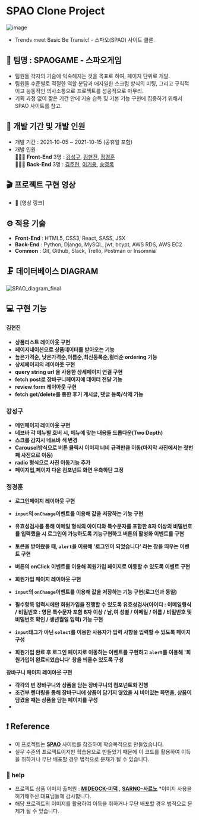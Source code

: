 # SPAO Clone Project
![image](https://user-images.githubusercontent.com/71966681/137626562-c1060d25-f28b-4c2e-aece-de32c3871aea.png)

- Trends meet Basic Be Transic! - 스파오(SPAO) 사이트 클론.

## 🎇 팀명 : SPAOGAME - 스파오게임

- 팀원들 각자의 기술에 익숙해지는 것을 목표로 하여, 페이지 단위로 개발.
- 팀원들 수준별로 적절한 역할 분담과 애자일한 스크럼 방식의 미팅, 그리고 규칙적이고 능동적인 의사소통으로 프로젝트를 성공적으로 마무리.
- 기획 과정 없이 짧은 기간 안에 기술 습득 및 기본 기능 구현에 집중하기 위해서 SPAO 사이트를 참고.

## 📅 개발 기간 및 개발 인원

- 개발 기간 : 2021-10-05 ~ 2021-10-15 (공휴일 포함)
- 개발 인원 <br/>
 👨‍👧‍👦 **Front-End** 3명 : [강성구](https://github.com/seonggookang), [김현진](https://github.com/71summernight), [정경훈](https://github.com/kyunghoon1017) <br/>
 👨‍👧‍👦 **Back-End** 3명 : [김주현](https://github.com/kjhabc2002), [이기용](https://github.com/leeky940926), [송영록](https://github.com/crescentfull)

## 🎬 프로젝트 구현 영상

- 🔗 [영상 링크]

## ⚙ 적용 기술
- **Front-End** : HTML5, CSS3, React, SASS, JSX
- **Back-End** : Python, Django, MySQL, jwt, bcypt, AWS RDS, AWS EC2
- **Common** : Git, Github, Slack, Trello, Postman or Insomnia

## 🗜 데이터베이스 DIAGRAM
![SPAO_diagram_final](https://user-images.githubusercontent.com/78721108/137625673-58007c42-c404-4489-be98-d9a47b6dfe4d.png)

## 💻 구현 기능

#### 김현진

- **상품리스트 레이아웃 구현**
- **페이지네이션으로 상품데이터를 받아오는 기능**
- **높은가격순, 낮은가격순,이름순,최신등록순,컬러순 ordering 기능**
- **상세페이지의 레이아웃 구현**
- **query string url 을 사용한 상세페이지 연결 구현**
- **fetch post로 장바구니페이지에 데이터 전달 기능**
- **review form 레이아웃 구현**
- **fetch get/delete를 통한 후기 게시글, 댓글 등록/삭제 기능**

### 강성구

- **메인페이지 레이아웃 구현**
- **네브바 각 메뉴별 호버 시, 메뉴에 맞는 내용들 드롭다운(Two Depth)**
- **스크롤 감지시 네브바 색 변경**
- **Carousel방식으로 버튼 클릭시 이미지 너비 규격만큼 이동(마지막 사진에서는 첫번째 사진으로 이동)**
- **radio 형식으로 사진 이동기능 추가**
- **페이지업,페이지 다운 컴포넌트 화면 우측하단 고정**

### 정경훈
- **로그인페이지 레이아웃 구현**
- **`input`의 `onChange`이벤트를 이용해 값을 저장하는 기능 구현**
- **유효성검사를 통해 이메일 형식의 아이디와 특수문자를 포함한 8자 이상의 비밀번호를 입력했을 시 로그인이 가능하도록 기능구현하고 버튼의 활성화 이벤트를 구현**
- **토큰을 받아왔을 때, `alert`을 이용해 '로그인이 되었습니다' 라는 창을 띄우는 이벤트 구현**
- **버튼의 onClick 이벤트를 이용해 회원가입 페이지로 이동할 수 있도록 이벤트 구현**

- **회원가입 페이지 레이아웃 구현** 
- **`input`의 `onChange`이벤트를 이용해 값을 저장하는 기능 구현(로그인과 동일)**
- **필수항목 입력시에만 회원가입을 진행할 수 있도록 유효성검사(아이디 : 이메일형식 / 비밀번호 : 영문 특수문자 포함 8자 이상 / 남,여 성별 / 이메일 / 이름 / 비밀번호 및 비밀번호 확인 / 생년월일 입력) 기능 구현**
- **`input`태그가 아닌 `select`를 이용한 사용자가 입력 사항을 입력할 수 있도록 페이지 구성**
- **회원가입 완료 후 로그인 페이지로 이동하는 이벤트를 구현하고 `alert`를 이용해 '회원가입이 완료되었습니다' 창을 띄울수 있도록 구성** 

**장바구니 페이지 레이아웃 구현**
- **각각의 빈 장바구니와 상품을 담는 장바구니의 컴포넌트화 진행**  
- **조건부 렌더링을 통해 장바구니에 상품이 담기지 않았을 시 비어있는 화면을, 상품이 담겼을 때는 상품을 담는 페이지를 구성**
- 
## ❗ Reference
- 이 프로젝트는 [**SPAO**](http://spao.com/) 사이트를 참조하여 학습목적으로 만들었습니다.
- 실무 수준의 프로젝트이지만 학습용으로 만들었기 때문에 이 코드를 활용하여 이득을 취하거나 무단 배포할 경우 법적으로 문제가 될 수 있습니다.

### 🙏 help   
- 프로젝트 상품 이미지 출처원 : [**MIDEOCK-미덕**](http://mideock.kr/) , [**SARNO-사르노**](http://sarno.co.kr/) *이미지 사용을 허가해주신 대표님들께 감사합니다.
- 해당 프로젝트의 이미지를 활용하여 이득을 취하거나 무단 배포할 경우 법적으로 문제가 될 수 있습니다.
